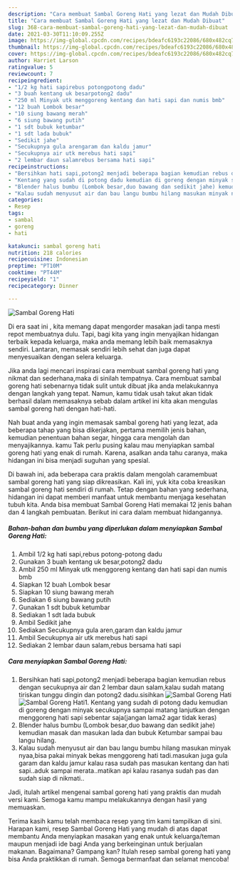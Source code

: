 ```yaml
---
description: "Cara membuat Sambal Goreng Hati yang lezat dan Mudah Dibuat"
title: "Cara membuat Sambal Goreng Hati yang lezat dan Mudah Dibuat"
slug: 368-cara-membuat-sambal-goreng-hati-yang-lezat-dan-mudah-dibuat
date: 2021-03-30T11:10:09.255Z
image: https://img-global.cpcdn.com/recipes/bdeafc6193c22086/680x482cq70/sambal-goreng-hati-foto-resep-utama.jpg
thumbnail: https://img-global.cpcdn.com/recipes/bdeafc6193c22086/680x482cq70/sambal-goreng-hati-foto-resep-utama.jpg
cover: https://img-global.cpcdn.com/recipes/bdeafc6193c22086/680x482cq70/sambal-goreng-hati-foto-resep-utama.jpg
author: Harriet Larson
ratingvalue: 5
reviewcount: 7
recipeingredient:
- "1/2 kg hati sapirebus potongpotong dadu"
- "3 buah kentang uk besarpotong2 dadu"
- "250 ml Minyak utk menggoreng kentang dan hati sapi dan numis bmb"
- "12 buah Lombok besar"
- "10 siung bawang merah"
- "6 siung bawang putih"
- "1 sdt bubuk ketumbar"
- "1 sdt lada bubuk"
- "Sedikit jahe"
- "Secukupnya gula arengaram dan kaldu jamur"
- "Secukupnya air utk merebus hati sapi"
- "2 lembar daun salamrebus bersama hati sapi"
recipeinstructions:
- "Bersihkan hati sapi,potong2 menjadi beberapa bagian kemudian rebus dengan secukupnya air dan 2 lembar daun salam,kalau sudah matang tiriskan tunggu dingin dan potong2 dadu.sisihkan"
- "Kentang yang sudah di potong dadu kemudian di goreng dengan minyak secukupnya sampai matang lanjutkan dengan menggoreng hati sapi sebentar saja(jangan lama2 agar tidak keras)"
- "Blender halus bumbu (Lombok besar,duo bawang dan sedikit jahe) kemudian masak dan masukan lada dan bubuk Ketumbar sampai bau langu hilang."
- "Kalau sudah menyusut air dan bau langu bumbu hilang masukan minyak nyaa,bisa pakai minyak bekas menggoreng hati tadi.masukan juga gula garam dan kaldu jamur kalau rasa sudah pas masukan kentang dan hati sapi..aduk sampai merata..matikan api kalau rasanya sudah pas dan sudah siap di nikmati.."
categories:
- Resep
tags:
- sambal
- goreng
- hati

katakunci: sambal goreng hati 
nutrition: 218 calories
recipecuisine: Indonesian
preptime: "PT10M"
cooktime: "PT44M"
recipeyield: "1"
recipecategory: Dinner

---
```



![Sambal Goreng Hati](https://img-global.cpcdn.com/recipes/bdeafc6193c22086/680x482cq70/sambal-goreng-hati-foto-resep-utama.jpg)

Di era  saat ini , kita memang dapat mengorder masakan jadi tanpa mesti repot membuatnya dulu. Tapi, bagi kita yang ingin menyajikan hidangan terbaik kepada keluarga, maka anda memang lebih baik memasaknya sendiri. Lantaran, memasak sendiri lebih sehat dan juga dapat menyesuaikan dengan selera keluarga.

Jika anda lagi mencari inspirasi cara membuat sambal goreng hati yang nikmat dan sederhana,maka di sinilah tempatnya. Cara membuat sambal goreng hati  sebenarnya tidak sulit untuk dibuat jika anda melakukannya dengan langkah yang tepat. Namun, kamu tidak usah takut akan tidak berhasil dalam memasaknya 
sebab dalam artikel ini kita akan mengulas sambal goreng hati dengan hati-hati.  



Nah buat anda yang ingin memasak sambal goreng hati yang lezat, ada beberapa tahap yang bisa dikerjakan, pertama memilih jenis bahan, kemudian penentuan bahan segar, hingga cara mengolah dan menyajikannya. kamu Tak perlu pusing kalau mau menyiapkan sambal goreng hati yang enak di rumah. Karena, asalkan anda  tahu caranya, maka hidangan ini bisa menjadi suguhan yang spesial.

Di bawah ini, ada beberapa cara praktis  dalam mengolah caramembuat sambal goreng hati yang siap dikreasikan. Kali ini, yuk kita coba kreasikan sambal goreng hati sendiri di rumah. Tetap dengan bahan yang sederhana, hidangan ini dapat memberi manfaat untuk membantu menjaga kesehatan tubuh kita. Anda bisa membuat Sambal Goreng Hati memakai 12 jenis bahan dan 4 langkah pembuatan. Berikut ini cara dalam membuat hidangannya.

<!--inarticleads1-->

##### Bahan-bahan dan bumbu yang diperlukan dalam menyiapkan Sambal Goreng Hati:

1. Ambil 1/2 kg hati sapi,rebus potong-potong dadu
1. Gunakan 3 buah kentang uk besar,potong2 dadu
1. Ambil 250 ml Minyak utk menggoreng kentang dan hati sapi dan numis bmb
1. Siapkan 12 buah Lombok besar
1. Siapkan 10 siung bawang merah
1. Sediakan 6 siung bawang putih
1. Gunakan 1 sdt bubuk ketumbar
1. Sediakan 1 sdt lada bubuk
1. Ambil Sedikit jahe
1. Sediakan Secukupnya gula aren,garam dan kaldu jamur
1. Ambil Secukupnya air utk merebus hati sapi
1. Sediakan 2 lembar daun salam,rebus bersama hati sapi




<!--inarticleads2-->

##### Cara menyiapkan Sambal Goreng Hati:

1. Bersihkan hati sapi,potong2 menjadi beberapa bagian kemudian rebus dengan secukupnya air dan 2 lembar daun salam,kalau sudah matang tiriskan tunggu dingin dan potong2 dadu.sisihkan
<img src="https://img-global.cpcdn.com/steps/27642a1a7a865a11/160x128cq70/sambal-goreng-hati-langkah-memasak-1-foto.jpg" alt="Sambal Goreng Hati"><img src="https://img-global.cpcdn.com/steps/0b32875a65c56701/160x128cq70/sambal-goreng-hati-langkah-memasak-1-foto.jpg" alt="Sambal Goreng Hati">1. Kentang yang sudah di potong dadu kemudian di goreng dengan minyak secukupnya sampai matang lanjutkan dengan menggoreng hati sapi sebentar saja(jangan lama2 agar tidak keras)
1. Blender halus bumbu (Lombok besar,duo bawang dan sedikit jahe) kemudian masak dan masukan lada dan bubuk Ketumbar sampai bau langu hilang.
1. Kalau sudah menyusut air dan bau langu bumbu hilang masukan minyak nyaa,bisa pakai minyak bekas menggoreng hati tadi.masukan juga gula garam dan kaldu jamur kalau rasa sudah pas masukan kentang dan hati sapi..aduk sampai merata..matikan api kalau rasanya sudah pas dan sudah siap di nikmati..




Jadi, itulah artikel mengenai  sambal goreng hati  yang praktis dan mudah versi kami. Semoga kamu mampu melakukannya dengan hasil yang memuaskan. 

Terima kasih kamu telah membaca resep yang tim kami tampilkan di sini. Harapan kami, resep  Sambal Goreng Hati yang mudah di atas dapat membantu Anda menyiapkan masakan yang enak untuk keluarga/teman maupun menjadi ide bagi Anda yang berkeinginan untuk berjualan makanan. Bagaimana? Gampang kan? Itulah resep sambal goreng hati yang bisa Anda praktikkan di rumah. Semoga bermanfaat dan selamat mencoba!

